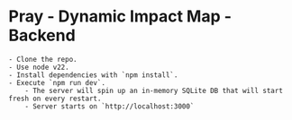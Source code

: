 # Pray - Dynamic Impact Map - Backend

	- Clone the repo.
	- Use node v22.
	- Install dependencies with `npm install`.
	- Execute `npm run dev`.
		- The server will spin up an in-memory SQLite DB that will start fresh on every restart.
		- Server starts on `http://localhost:3000`